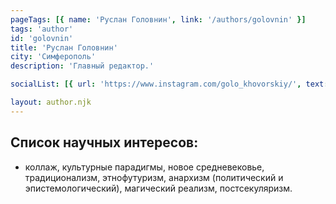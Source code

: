 ```yaml
---
pageTags: [{ name: 'Руслан Головнин', link: '/authors/golovnin' }]
tags: 'author'
id: 'golovnin'
title: 'Руслан Головнин'
city: 'Симферополь'
description: 'Главный редактор.'

socialList: [{ url: 'https://www.instagram.com/golo_khovorskiy/', text: 'Инстаграм' }]

layout: author.njk
---
```


## Список научных интересов:

- коллаж, культурные парадигмы, новое средневековье, традиционализм, этнофутуризм, анархизм (политический и эпистемологический), магический реализм, постсекуляризм.
